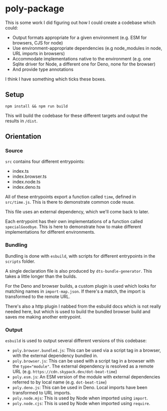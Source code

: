# poly-package

This is some work I did figuring out how I could create a codebase which could:

- Output formats appropriate for a given environment (e.g. ESM for browsers, CJS for node)
- Use environment-appropriate dependencies (e.g node_modules in node, URL imports in browsers)
- Accommodate implementations native to the environment (e.g. one Sqlite driver for Node, a different one for Deno, none for the browser)
- And provide type annotations

I think I have something which ticks these boxes.

## Setup

`npm install && npm run build`

This will build the codebase for these different targets and output the results in `/dist`.

## Orientation

### Source

`src` contains four different entrypoints:

- index.ts
- index.browser.ts
- index.node.ts
- index.deno.ts

All of these entrypoints export a function called `time`, defined in `src/time.js`. This is there to demonstrate common code reuse.

This file uses an external dependency, which we'll come back to later.

Each entrypoint has their own implementations of a function called `specialGoodbye`. This is here to demonstrate how to make different implementations for different environments.

### Bundling

Bundling is done with `esbuild`, with scripts for different entrypoints in the `scripts` folder.

A single declaration file is also produced by `dts-bundle-generator`. This takes a little longer than the builds.

For the Deno and browser builds, a custom plugin is used which looks for matching names in `import-map.json`. If there's a match, the import is transformed to the remote URL.

There's also a http plugin I nabbed from the esbuild docs which is not really needed here, but which is used to build the bundled browser build and saves me making another entrypoint.

### Output

`esbuild` is used to output several different versions of this codebase:

- `poly.browser.bundled.js`: This can be used via a script tag in a browser, with the external dependency bundled in.
- `poly.browser.js`: This can be used with a script tag in a browser with the `type="module"`. The external dependency is resolved as a remote URL (e.g. `https://cdn.skypack.dev/dot-beat-time`)
- `poly.esm.js`: An ESM version of the module with external dependencies referred to by local name (e.g. `dot-beat-time`)
- `poly.deno.js`: This can be used in Deno. Local imports have been transformed to URL imports.
- `poly.node.mjs`: This is used by Node when imported using `import`.
- `poly.node.cjs`: This is used by Node when imported using `require`.
